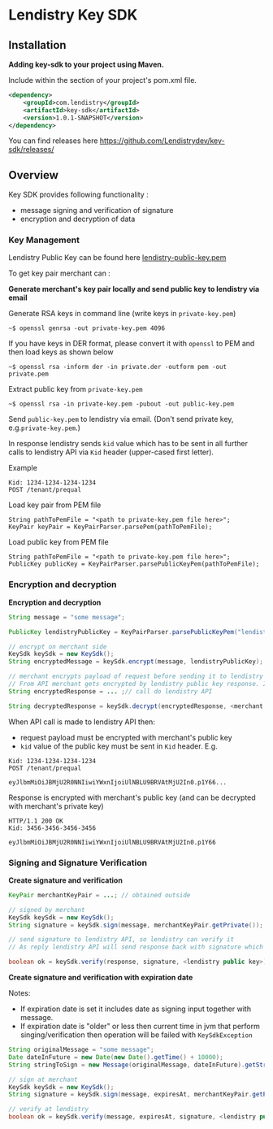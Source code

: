 # Lendistry Key SDK

## Installation

**Adding key-sdk to your project using Maven.** 

Include within the <dependencies> section of your project's pom.xml file.

```xml
<dependency>
    <groupId>com.lendistry</groupId>
    <artifactId>key-sdk</artifactId>
    <version>1.0.1-SNAPSHOT</version>
</dependency>
```

You can find releases here https://github.com/Lendistrydev/key-sdk/releases/

## Overview

Key SDK provides following functionality :
- message signing and verification of signature
- encryption and decryption of data

### Key Management

Lendistry Public Key can be found here [lendistry-public-key.pem](https://github.com/Lendistrydev/key-sdk/blob/main/src/main/resources/lendistry-public-key.pem)

To get key pair merchant can :

**Generate merchant's key pair locally and send public key to lendistry via email**

Generate RSA keys in command line (write keys in `private-key.pem`)
```
~$ openssl genrsa -out private-key.pem 4096
```

If you have keys in DER format, please convert it with `openssl` to PEM and then load keys as shown below

```
~$ openssl rsa -inform der -in private.der -outform pem -out private.pem
```

Extract public key from `private-key.pem`

```
~$ openssl rsa -in private-key.pem -pubout -out public-key.pem
```

Send `public-key.pem` to lendistry via email. (Don't send private key, e.g.`private-key.pem`.)

In response lendistry sends `kid` value which has to be sent in all further calls to lendistry API via `Kid` header (upper-cased first letter).

Example
```
Kid: 1234-1234-1234-1234
POST /tenant/prequal
```


Load key pair from PEM file
```
String pathToPemFile = "<path to private-key.pem file here>";
KeyPair keyPair = KeyPairParser.parsePem(pathToPemFile);
```

Load public key from PEM file
```
String pathToPemFile = "<path to private-key.pem file here>";
PublicKey publicKey = KeyPairParser.parsePublicKeyPem(pathToPemFile);
```

### Encryption and decryption

**Encryption and decryption**
```java 
String message = "some message";

PublicKey lendistryPublicKey = KeyPairParser.parsePublicKeyPem("lendistry-public-key.pem");

// encrypt on merchant side
KeySdk keySdk = new KeySdk();
String encryptedMessage = keySdk.encrypt(message, lendistryPublicKey);

// merchant encrypts payload of request before sending it to lendistry API
// From API merchant gets encrypted by lendistry public key response. It can be decrypted as following 
String encryptedResponse = ... ;// call do lendistry API

String decryptedResponse = keySdk.decrypt(encryptedResponse, <merchant's private key>).getMessage();
```

When API call is made to lendistry API then: 
- request payload must be encrypted with merchant's public key
- `kid` value of the public key must be sent in `Kid` header.
E.g.
```
Kid: 1234-1234-1234-1234
POST /tenant/prequal

eyJlbmMiOiJBMjU2R0NNIiwiYWxnIjoiUlNBLU9BRVAtMjU2In0.p1Y66...
```

Response is encrypted with merchant's public key (and can be decrypted with merchant's private key)
```
HTTP/1.1 200 OK
Kid: 3456-3456-3456-3456

eyJlbmMiOiJBMjU2R0NNIiwiYWxnIjoiUlNBLU9BRVAtMjU2In0.p1Y66
```


### Signing and Signature Verification

**Create signature and verification**
```java 
KeyPair merchantKeyPair = ...; // obtained outside

// signed by merchant
KeySdk keySdk = new KeySdk();
String signature = keySdk.sign(message, merchantKeyPair.getPrivate());

// send signature to lendistry API, so lendistry can verify it
// As reply lendistry API will send response back with signature which can be verified with lendistry public key. 

boolean ok = keySdk.verify(response, signature, <lendistry public key>);
```

**Create signature and verification with expiration date**

Notes:
- If expiration date is set it includes date as signing input together with message.
- If expiration date is "older" or less then current time in jvm that perform singing/verification then operation will be failed with `KeySdkException`

```java
String originalMessage = "some message";
Date dateInFuture = new Date(new Date().getTime() + 10000);
String stringToSign = new Message(originalMessage, dateInFuture).getStringToSign();

// sign at merchant
KeySdk keySdk = new KeySdk();
String signature = keySdk.sign(message, expiresAt, merchantKeyPair.getPrivate());

// verify at lendistry
boolean ok = keySdk.verify(message, expiresAt, signature, <lendistry public key>);
```
